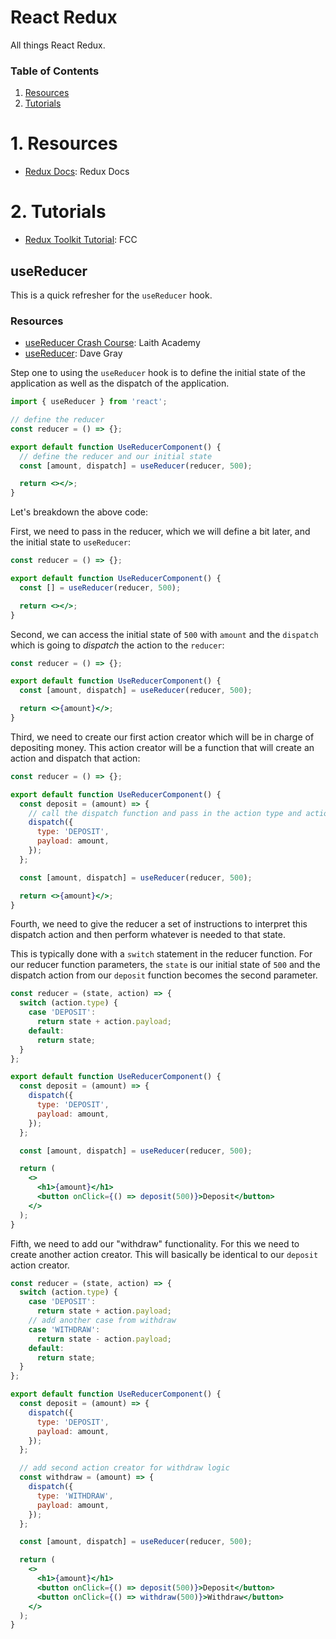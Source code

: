 # React Redux

All things React Redux.

### Table of Contents

1. [Resources](#1-Resources)
2. [Tutorials](#2-Tutorials)

# 1. Resources

- [Redux Docs](https://redux.js.org/): Redux Docs

# 2. Tutorials

- [Redux Toolkit Tutorial](https://www.youtube.com/watch?v=bbkBuqC1rU4&list=PLfruCl-i8oXw6NQUN7jS3wj2HtTxUpV1g&index=1): FCC

## useReducer

This is a quick refresher for the `useReducer` hook.

### Resources

- [useReducer Crash Course](https://www.youtube.com/watch?v=26ogBZXeBwc): Laith Academy
- [useReducer](https://www.youtube.com/watch?v=26ogBZXeBwc): Dave Gray

Step one to using the `useReducer` hook is to define the initial state of the application as well as the dispatch of the application.

```jsx
import { useReducer } from 'react';

// define the reducer
const reducer = () => {};

export default function UseReducerComponent() {
  // define the reducer and our initial state
  const [amount, dispatch] = useReducer(reducer, 500);

  return <></>;
}
```

Let's breakdown the above code:

First, we need to pass in the reducer, which we will define a bit later, and the initial state to `useReducer`:

```jsx
const reducer = () => {};

export default function UseReducerComponent() {
  const [] = useReducer(reducer, 500);

  return <></>;
}
```

Second, we can access the initial state of `500` with `amount` and the `dispatch` which is going to _dispatch_ the action to the `reducer`:

```jsx
const reducer = () => {};

export default function UseReducerComponent() {
  const [amount, dispatch] = useReducer(reducer, 500);

  return <>{amount}</>;
}
```

Third, we need to create our first action creator which will be in charge of depositing money. This action creator will be a function that will create an action and dispatch that action:

```jsx
const reducer = () => {};

export default function UseReducerComponent() {
  const deposit = (amount) => {
    // call the dispatch function and pass in the action type and action payload
    dispatch({
      type: 'DEPOSIT',
      payload: amount,
    });
  };

  const [amount, dispatch] = useReducer(reducer, 500);

  return <>{amount}</>;
}
```

Fourth, we need to give the reducer a set of instructions to interpret this dispatch action and then perform whatever is needed to that state.

This is typically done with a `switch` statement in the reducer function. For our reducer function parameters, the `state` is our initial state of `500` and the dispatch action from our `deposit` function becomes the second parameter.

```jsx
const reducer = (state, action) => {
  switch (action.type) {
    case 'DEPOSIT':
      return state + action.payload;
    default:
      return state;
  }
};

export default function UseReducerComponent() {
  const deposit = (amount) => {
    dispatch({
      type: 'DEPOSIT',
      payload: amount,
    });
  };

  const [amount, dispatch] = useReducer(reducer, 500);

  return (
    <>
      <h1>{amount}</h1>
      <button onClick={() => deposit(500)}>Deposit</button>
    </>
  );
}
```

Fifth, we need to add our "withdraw" functionality. For this we need to create another action creator. This will basically be identical to our `deposit` action creator.

```jsx
const reducer = (state, action) => {
  switch (action.type) {
    case 'DEPOSIT':
      return state + action.payload;
    // add another case from withdraw
    case 'WITHDRAW':
      return state - action.payload;
    default:
      return state;
  }
};

export default function UseReducerComponent() {
  const deposit = (amount) => {
    dispatch({
      type: 'DEPOSIT',
      payload: amount,
    });
  };

  // add second action creator for withdraw logic
  const withdraw = (amount) => {
    dispatch({
      type: 'WITHDRAW',
      payload: amount,
    });
  };

  const [amount, dispatch] = useReducer(reducer, 500);

  return (
    <>
      <h1>{amount}</h1>
      <button onClick={() => deposit(500)}>Deposit</button>
      <button onClick={() => withdraw(500)}>Withdraw</button>
    </>
  );
}
```
